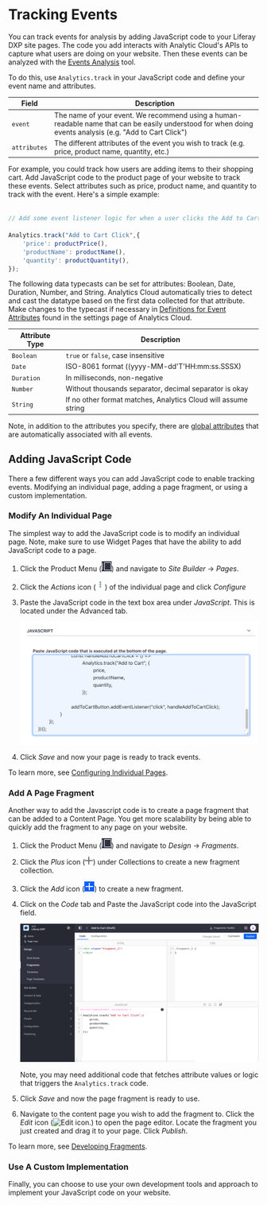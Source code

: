 # Tracking Events

You can track events for analysis by adding JavaScript code to your Liferay DXP site pages. The code you add interacts with Analytic Cloud's APIs to capture what users are doing on your website. Then these events can be analyzed with the [Events Analysis](./events-analsis.md) tool. 

To do this, use `Analytics.track` in your JavaScript code and define your event name and attributes.

| Field | Description |
| ----- | ----------- |
| `event` | The name of your event. We recommend using a human-readable name that can be easily understood for when doing events analysis (e.g. "Add to Cart Click") |
| `attributes` | The different attributes of the event you wish to track (e.g. price, product name, quantity, etc.) |


For example, you could track how users are adding items to their shopping cart. Add JavaScript code to the product page of your website to track these events. Select attributes such as price, product name, and quantity to track with the event. Here's a simple example:

```javascript

// Add some event listener logic for when a user clicks the Add to Cart button

Analytics.track("Add to Cart Click",{
    'price': productPrice(),
    'productName': productName(),
    'quantity': productQuantity(),
});
```

The following data typecasts can be set for attributes: Boolean, Date, Duration, Number, and String. Analytics Cloud automatically tries to detect and cast the datatype based on the first data collected for that attribute. Make changes to the typecast if necessary in [Definitions for Event Attributes](../../workspace-data/definitions/definitions-for-event-attributes.md) found in the settings page of Analytics Cloud.

| Attribute Type | Description |
| -------------- | ----------- |
| `Boolean` | `true` or `false`, case insensitive |
| `Date` | ISO-8061 format ((yyyy-MM-dd'T'HH:mm:ss.SSSX) |
| `Duration` | In milliseconds, non-negative |
| `Number` | Without thousands separator, decimal separator is okay |
| `String` | If no other format matches, Analytics Cloud will assume string |

Note, in addition to the attributes you specify, there are [global attributes](../../workspace-data/definitions/definitions-for-event-attributes.md) that are automatically associated with all events.

## Adding JavaScript Code 

There a few different ways you can add JavaScript code to enable tracking events. Modifying an individual page, adding a page fragment, or using a custom implementation.

### Modify An Individual Page

The simplest way to add the JavaScript code is to modify an individual page. Note, make sure to use Widget Pages that have the ability to add JavaScript code to a page.

1. Click the Product Menu (![Product Menu icon.](../../images/icon-product-menu.png)) and navigate to *Site Builder* &rarr; *Pages*. 

1. Click the *Actions* icon (![Actions icon.](../../images/icon-actions.png)) of the individual page and click *Configure*

1. Paste the JavaScript code in the text box area under *JavaScript*. This is located under the Advanced tab.

    ![Paste the JavaScript code into the text box.](./tracking-events/images/01.png)

1. Click *Save* and now your page is ready to track events.

To learn more, see [Configuring Individual Pages](../../../../../dxp/latest/en/site-building/creating-pages/page-settings/configuring-individual-pages.md).

### Add A Page Fragment

Another way to add the Javascript code is to create a page fragment that can be added to a Content Page. You get more scalability by being able to quickly add the fragment to any page on your website.

1. Click the Product Menu (![Product Menu icon.](../../images/icon-product-menu.png)) and navigate to *Design* &rarr; *Fragments*. 

1. Click the *Plus* icon (![Plus icon.](../../images/icon-plus.png)) under Collections to create a new fragment collection.

1. Click the *Add* icon (![Add icon.](../../images/icon-add.png)) to create a new fragment.

1. Click on the *Code* tab and Paste the JavaScript code into the JavaScript field.

    ![Paste the Javascript code into the JavaScript field.](./tracking-events/images/02.png)

    Note, you may need additional code that fetches attribute values or logic that triggers the `Analytics.track` code.

1. Click *Save* and now the page fragment is ready to use.

1. Navigate to the content page you wish to add the fragment to. Click the *Edit* icon (![Edit icon.](../../images/icon-edit.png)) to open the page editor. Locate the fragment you just created and drag it to your page. Click *Publish*.

To learn more, see [Developing Fragments](../../../../../dxp/latest/en/site-building/developer-guide/developing-page-fragments/developing-fragments-intro.md).

### Use A Custom Implementation

Finally, you can choose to use your own development tools and approach to implement your JavaScript code on your website. 